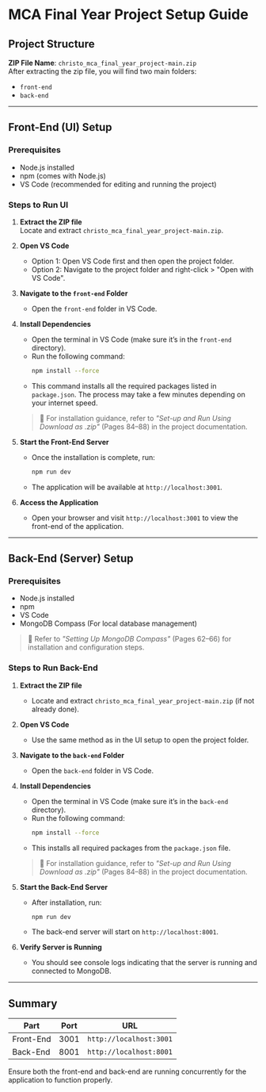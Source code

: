 
# MCA Final Year Project Setup Guide

## Project Structure
**ZIP File Name**: `christo_mca_final_year_project-main.zip`  
After extracting the zip file, you will find two main folders:
- `front-end`
- `back-end`

---

## Front-End (UI) Setup

### Prerequisites
- Node.js installed  
- npm (comes with Node.js)  
- VS Code (recommended for editing and running the project)

### Steps to Run UI
1. **Extract the ZIP file**  
   Locate and extract `christo_mca_final_year_project-main.zip`.

2. **Open VS Code**
   - Option 1: Open VS Code first and then open the project folder.
   - Option 2: Navigate to the project folder and right-click > "Open with VS Code".

3. **Navigate to the `front-end` Folder**
   - Open the `front-end` folder in VS Code.

4. **Install Dependencies**
   - Open the terminal in VS Code (make sure it’s in the `front-end` directory).
   - Run the following command:
     ```bash
     npm install --force
     ```
   - This command installs all the required packages listed in `package.json`. The process may take a few minutes depending on your internet speed.

   > 📘 For installation guidance, refer to _"Set-up and Run Using Download as .zip"_ (Pages 84–88) in the project documentation.

5. **Start the Front-End Server**
   - Once the installation is complete, run:
     ```bash
     npm run dev
     ```
   - The application will be available at `http://localhost:3001`.

6. **Access the Application**
   - Open your browser and visit `http://localhost:3001` to view the front-end of the application.

---

## Back-End (Server) Setup

### Prerequisites
- Node.js installed  
- npm  
- VS Code  
- MongoDB Compass (For local database management)  

> 📘 Refer to _"Setting Up MongoDB Compass"_ (Pages 62–66) for installation and configuration steps.

### Steps to Run Back-End
1. **Extract the ZIP file**
   - Locate and extract `christo_mca_final_year_project-main.zip` (if not already done).

2. **Open VS Code**
   - Use the same method as in the UI setup to open the project folder.

3. **Navigate to the `back-end` Folder**
   - Open the `back-end` folder in VS Code.

4. **Install Dependencies**
   - Open the terminal in VS Code (make sure it’s in the `back-end` directory).
   - Run the following command:
     ```bash
     npm install --force
     ```
   - This installs all required packages from the `package.json` file.

   > 📘 For installation guidance, refer to _"Set-up and Run Using Download as .zip"_ (Pages 84–88) in the project documentation.

5. **Start the Back-End Server**
   - After installation, run:
     ```bash
     npm run dev
     ```
   - The back-end server will start on `http://localhost:8001`.

6. **Verify Server is Running**
   - You should see console logs indicating that the server is running and connected to MongoDB.

---

## Summary
| Part       | Port            | URL                       |
|------------|------------------|----------------------------|
| Front-End  | 3001             | `http://localhost:3001`    |
| Back-End   | 8001             | `http://localhost:8001`    |

Ensure both the front-end and back-end are running concurrently for the application to function properly.
